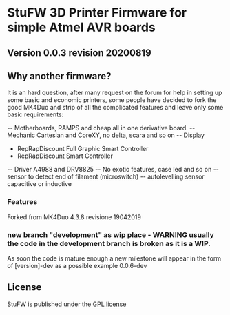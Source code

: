 <img align="right" src=""/>

# StuFW 3D Printer Firmware for simple Atmel AVR boards

## Version 0.0.3 revision 20200819

## Why another firmware?

It is an hard question, after many request on the forum for help in setting up some basic and economic printers, some people have decided to fork the good MK4Duo and strip of all the complicated features and leave only some basic requirements:

-- Motherboards, RAMPS and cheap all in one derivative board.
-- Mechanic Cartesian and CoreXY, no delta, scara and so on
-- Display 
  - RepRapDiscount Full Graphic Smart Controller
  - RepRapDiscount Smart Controller

-- Driver A4988 and DRV8825
-- No exotic features, case led and so on
-- sensor to detect end of filament (microswitch)
-- autolevelling sensor capacitive or inductive

### Features

Forked from MK4Duo 4.3.8 revisione 19042019

### new branch "development" as wip place - WARNING usually the code in the development branch is broken as it is a WIP.

As soon the code is mature enough a new milestone will appear in the form of [version]-dev as a possible example 0.0.6-dev

## License

StuFW is published under the [GPL license](/Documentation/COPYING.md) 
